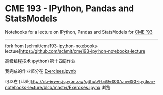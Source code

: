 # CME 193 - IPython, Pandas and StatsModels

Notebooks for a lecture on IPython, Pandas and StatsModels for
[CME 193](http://stanford.edu/~schmit/cme193)

---
fork from [schmit/cme193-ipython-notebooks-lecture]https://github.com/schmit/cme193-ipython-notebooks-lecture

高级编程技术 (python) 第十四周作业

我完成的作业部分在 [Exercises.ipynb](https://github.com/HaiGe666/cme193-ipython-notebooks-lecture/blob/master/Exercises.ipynb)

可以在 [此处]http://nbviewer.jupyter.org/github/HaiGe666/cme193-ipython-notebooks-lecture/blob/master/Exercises.ipynb 浏览